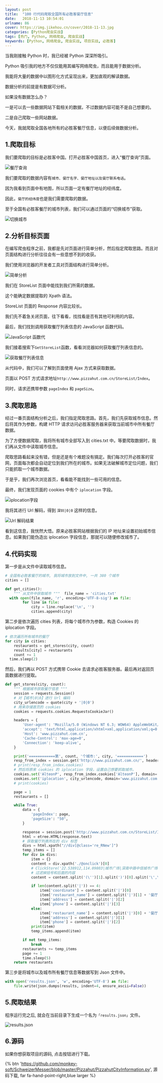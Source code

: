 ```yaml
---
layout: post
title:  "100 行代码爬取全国所有必胜客餐厅信息"
date:   2018-11-13 10:54:01
urlname: 86
cover: https://img.jikehou.cn/cover/2018-11-13.jpg
categories: [Python爬虫实战]
tags: [热门, Python, 网络爬虫, 爬虫实战]
keywords: [Python, 网络爬虫, 爬虫实战, 项目实战, 必胜客]
---
```

当我刚接触 Python 时，我已经被 Python 深深所吸引。

Python 吸引我的地方不仅仅能用其编写网络爬虫，而且能用于数据分析。

我能将大量的数据中以图形化方式呈现出来，更加直观的解读数据。

数据分析的前提是有数据可分析。

如果没有数据怎么办？

一是可以去一些数据网站下载相关的数据，不过数据内容可能不是自己想要的。

二是自己爬取一些网站数据。

今天，我就爬取全国各地所有的必胜客餐厅信息，以便后续做数据分析。
<!-- more -->
## 1.爬取目标

我们要爬取的目标是必胜客中国。打开必胜客中国首页，进入“餐厅查询”页面。

![餐厅查询](https://img.jikehou.cn/img/20181113_1.jpg)


我们要爬取的数据内容有`城市、餐厅名字、餐厅地址以及餐厅联系电话`。

因为我看到页面中有地图，所以页面一定有餐厅地址的经纬度。

因此，`餐厅的经纬度`也是我们需要爬取的数据。

至于全国有必胜客餐厅的城市列表，我们可以通过页面的“切换城市”获取。

![切换城市](https://img.jikehou.cn/img/20181113_2.png)


## 2.分析目标页面

在编写爬虫程序之前，我都是先对页面进行简单分析，然后指定爬取思路。而且对页面结构进行分析往往会有一些意想不到的收获。

我们使用浏览器的开发者工具对页面结构进行简单分析。

![简单分析](https://img.jikehou.cn/img/20181113_3.png)

我们在 StoreList 页面中能找到我们所需的数据。

这个能确定数据提取的 Xpath 语法。

StoreList 页面的 Response 内容比较长。

我们先不着急关闭页面，往下看看，找找看是否有其他可利用的内容。

最后，我们找到调用获取餐厅列表信息的 JavaScript 函数代码。

![JavaScript 函数代](https://img.jikehou.cn/img/20181113_4.png)

我们接着搜索下`GetStoreList`函数，看看浏览器如何获取餐厅列表信息的。

![获取餐厅列表信息](https://img.jikehou.cn/img/20181113_5.png)

从代码中，我们可以了解到页面使用 Ajax 方式来获取数据。

页面以 POST 方式请求地址`http://www.pizzahut.com.cn/StoreList/Index`。

同时，请求还携带参数 `pageIndex` 和 `pageSize`。

## 3.爬取思路

经过一番页面结构分析之后，我们指定爬取思路。首先，我们先获取城市信息。然后将其作为参数，构建 HTTP 请求访问必胜客服务器来获取当前城市中所有餐厅数据。

为了方便数据爬取，我将所有城市全部写入到 cities.txt 中。等要爬取数据时，我们再从文件中读取城市信息。

爬取思路看起来没有错，但是还是有个难题没有搞定。我们每次打开必胜客的官网，页面每次都会自动定位到我们所在的城市。如果无法破解城市定位问题，我们只能抓取一个城市数据。

于是乎，我们再次浏览首页，看看能不能找到一些可用的信息。

最终，我们发现页面的 cookies 中有个 `iplocation` 字段。

![iplocation字段](https://img.jikehou.cn/img/20181113_6.png)

我将其进行 Url 解码，得到 `深圳|0|0` 这样的信息。

![Url 解码结果](https://img.jikehou.cn/img/20181113_7.png)

看到这信息，我恍然大悟。原来必胜客网站根据我们的 IP 地址来设置初始城市信息。如果我们能伪造出 iplocation 字段信息，那就可以随便修改城市了。

## 4.代码实现

第一步是从文件中读取城市信息。

```Python
# 全国有必胜客餐厅的城市, 我将城市放到文件中, 一共 380 个城市
cities = []

def get_cities():
    """ 从文件中获取城市 """  file_name = 'cities.txt'
  with open(file_name, 'r', encoding='UTF-8-sig') as file:
        for line in file:
            city = line.replace('\n', '')
            cities.append(city)
```

第二步是依次遍历 cities 列表，将每个城市作为参数，构造 Cookies 的 iplocation 字段。

```Python
# 依次遍历所有城市的餐厅
for city in cities:
    restaurants = get_stores(city, count)
    results[city] = restaurants
    count += 1
  time.sleep(2)
```

然后，我们再以 POST 方式携带 Cookie 去请求必胜客服务器。最后再对返回页面数据进行提取。

```Python
def get_stores(city, count):
    """ 根据城市获取餐厅信息 """
    session = requests.Session()
    # 对【城市|0|0】进行 Url 编码
    city_urlencode = quote(city + '|0|0')
    # 用来存储首页的 cookies
    cookies = requests.cookies.RequestsCookieJar()

    headers = {
        'User-agent': 'Mozilla/5.0 (Windows NT 6.3; WOW64) AppleWebKit/537.36 (KHTML, like Gecko) Chrome/55.0.2883.87 UBrowser/6.2.3964.2 Safari/537.36',
        'accept': 'text/html,application/xhtml+xml,application/xml;q=0.9,image/webp,*/*;q=0.8',
        'Host': 'www.pizzahut.com.cn',
        'Cache-Control': 'max-age=0',
        'Connection': 'keep-alive',
    }

    print('============第', count, '个城市:', city, '============')
    resp_from_index = session.get('http://www.pizzahut.com.cn/', headers=headers)
    # print(resp_from_index.cookies)
    # 然后将原来 cookies 的 iplocation 字段，设置自己想要抓取城市。
    cookies.set('AlteonP', resp_from_index.cookies['AlteonP'], domain='www.pizzahut.com.cn')
    cookies.set('iplocation', city_urlencode, domain='www.pizzahut.com.cn')
    # print(cookies)

    page = 1
    restaurants = []

    while True:
        data = {
            'pageIndex': page,
            'pageSize': "50",
        }

        response = session.post('http://www.pizzahut.com.cn/StoreList/Index', headers=headers, data=data, cookies=cookies)
        html = etree.HTML(response.text)
        # 获取餐厅列表所在的 div 标签
        divs = html.xpath("//div[@class='re_RNew']")
        temp_items = []
        for div in divs:
            item = {}
            content = div.xpath('./@onclick')[0]
            # ClickStore('22.538912,114.09803|城市广场|深南中路中信城市广场二楼|0755-25942012','GZH519')
            # 过滤掉括号和后面的内容
            content = content.split('(\'')[1].split(')')[0].split('\',\'')[0]

            if len(content.split('|')) == 4:
                item['coordinate'] = content.split('|')[0]
                item['restaurant_name'] = content.split('|')[1] + '餐厅'
                item['address'] = content.split('|')[2]
                item['phone'] = content.split('|')[3]
            else:
                item['restaurant_name'] = content.split('|')[0] + '餐厅'
                item['address'] = content.split('|')[1]
                item['phone'] = content.split('|')[2]
            print(item)
            temp_items.append(item)

        if not temp_items:
            break
        restaurants += temp_items
        page += 1
        time.sleep(5)
    return restaurants
```

第三步是将城市以及城市所有餐厅信息等数据写到 Json 文件中。
```Python
with open('results.json', 'w', encoding='UTF-8') as file:
    file.write(json.dumps(results, indent=4, ensure_ascii=False))
```

## 5.爬取结果

程序运行完之后, 就会在当前目录下生成一个名为`「results.json」`文件。

![results.json](https://img.jikehou.cn/img/20181113_8.jpg)

## 6.源码

如果你想获取项目的源码, 点击按钮进行下载。

{% btn 'https://github.com/monkey-soft/SchweizerMesser/blob/master/Pizzahut/PizzahutCityInformation.py', 源码下载, far fa-hand-point-right,blue larger %}

